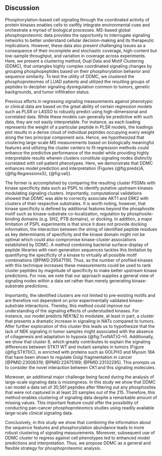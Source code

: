 ## Discussion

<!-- Paper Summary / Intro -->
Phosphorylation-based cell signaling through the coordinated activity of protein kinases enables cells to swiftly integrate environmental cues and orchestrate a myriad of biological processes. MS-based global phosphoproteomic data provides the opportunity to interrogate signaling networks to better understand cellular decision-making and its therapeutic implications. However, these data also present challenging issues as a consequence of their incomplete and stochastic coverage, high-content but low-sample throughput, and variation in coverage across experiments. Here, we present a clustering method, Dual Data and Motif Clustering (DDMC), that untangles highly complex coordinated signaling changes by grouping phosphopeptides based on their phosphorylation behavior and sequence similarity. To test the utility of DDMC, we clustered the phosphoproteomes of LUAD patients and utilized the resulting groups of peptides to decipher signaling dysregulation common to tumors, genetic backgrounds, and tumor infiltration status. 

<!-- Sequence information improves prediction and interpretation -->
Previous efforts in regressing signaling measurements against phenotypic or clinical data are based on the great ability of certain regression models such as PLSR or LASSO to robustly predict using high-dimensional and correlated data. While these models can generally be predictive with such data, they are not easily interpretable. For instance, as each loading represents the weight of a particular peptide in PLSR models, the loadings plot results in a dense cloud of individual peptides occupying every weight along the two principal component axis. Hence, we hypothesized that clustering large-scale MS measurements based on biologically meaningful features and utilizing the cluster centers to fit regression methods could enhance the predictive performance of the model while providing highly interpretable results wherein clusters constitute signaling nodes distinctly correlated with cell patient phenotypes. Here, we demonstrate that DDMC enhances model prediction and interpretation (Figures {@fig:preds}A, {@fig:RegressionsS}, {@fig:val}). 

<!-- Caveats of upstream predictions -->
The former is accomplished by comparing the resulting cluster PSSMs with kinase specificity data such as PSPL to identify putative upstream kinases modulating signaling clusters. Importantly, computational validations showed that DDMC was able to correctly associate AKT1 and ERK2 with clusters of their respective substrates. It is worth noting, however, that kinase specificity is defined by additional features beyond the phosphosite motif such as kinase-substrate co-localization, regulation by phosphosite-binding domains (e.g. SH2, PTB domains), or docking. In addition, a major limitation of PSPL experiments is that since it does not provide docking information, the interaction between the string of identified peptide residues as key determinants of specificity and the kinase domain might not be optimal which could also compromise kinase-cluster associations established by DDMC. A method combining bacterial surface-display of peptide libraries with next-generation sequences tackles this limitation by quantifying the specificity of a kinase to virtually all possible motif combinations [@PMID:29547119]. Thus, as the number of profiled kinases with this technique increases these measurements could be used to rank cluster peptides by magnitude of specificity to make better upstream kinase predictions. For now, we note that our approach supplies a general view of signaling nodes within a data set rather than merely generating kinase-substrate predictions.

<!-- Data-driven strategy -->
Importantly, the identified clusters are not limited to pre-existing motifs and are therefore not dependent on prior experimentally validated kinase-substrate interactions. Thereby, this method could improve our understanding of the signaling effects of understudied kinases. For instance, our model predicts NEK1&2 to modulate, at least in part, a cluster that presents a dramatic increase in signaling in NATs compared to tumors. After further exploration of this cluster this leads us to hypothesize that the lack of NEK signaling in tumor samples might associated with the absence of ciliagenesis and adaptation to hypoxia {@fig:TvsNAT}G-H). Additionally, we show that cluster 8, which greatly contributes to explain the signaling differences between STK11 WT and mutant samples in tumors (Figure {@fig:STK11}C), is enriched with proteins such as GOLPH3 and Myosin 18A that have been shown to regulate Golgi fragmentation in cancer [@PMID:23006319; @PMID:22675169; @PMID:23132295]. This prompts us to consider the novel interaction between CK1 and this signaling molecules. 

<!-- Modeling missingness -->
Moreover, an additional major challenge being faced during the analysis of large-scale signaling data is missingness. In this study we show that DDMC can model a data set of 30,561 peptides after filtering out any phosphosites that were not captured in at least 20 samples out of the 215. Therefore, this method enables clustering of signaling data despite a remarkable amount of missing values. This important feature could offer the possibility of conducting pan-cancer phosphoproteomics studies using readily available large-scale clinical signaling data. 

<!-- Conclusion / Closure -->
Conclusively, in this study we show that combining the information about the sequence features and phosphorylation abundance leads to more robust clustering of signaling measurements. Moreover, subsequent use of DDMC cluster to regress against cell phenotypes led to enhanced model predictions and interpretation. Thus, we propose DDMC as a general and flexible strategy for phosphoproteomic analysis. 





